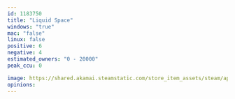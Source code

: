 ```yaml
---
id: 1183750
title: "Liquid Space"
windows: "true"
mac: "false"
linux: false
positive: 6
negative: 4
estimated_owners: "0 - 20000"
peak_ccu: 0

image: https://shared.akamai.steamstatic.com/store_item_assets/steam/apps/1183750/header.jpg?t=1596529974
opinions:
---
```

